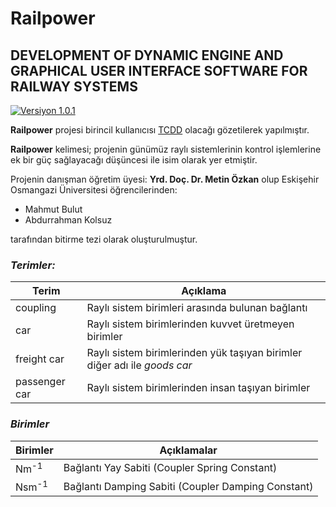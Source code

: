 # Railpower
## DEVELOPMENT OF DYNAMIC ENGINE AND GRAPHICAL USER INTERFACE SOFTWARE FOR RAILWAY SYSTEMS

<a href="https://bitbucket.org/railpower/railpower/downloads/librailpower-v1.0.1.zip" download="librailpower-v1.0.1.zip" title="librailpower-v1.0.1.zip">
    <img src="http://img.shields.io/badge/RUNTIME-VERSİYON-1.0.1-blue.svg" alt="Versiyon 1.0.1">
</a>



**Railpower** projesi birincil kullanıcısı [TCDD](http://www.tcdd.gov.tr/) olacağı gözetilerek yapılmıştır.

**Railpower** kelimesi; projenin günümüz raylı sistemlerinin kontrol işlemlerine ek bir güç sağlayacağı düşüncesi ile isim olarak yer etmiştir.

Projenin danışman öğretim üyesi:
**Yrd. Doç. Dr. Metin Özkan** olup Eskişehir Osmangazi Üniversitesi öğrencilerinden:

* Mahmut Bulut
* Abdurrahman Kolsuz

tarafından bitirme tezi olarak oluşturulmuştur.

### *Terimler:*

| Terim | Açıklama |
| -- | -- |
| coupling | Raylı sistem birimleri arasında bulunan bağlantı |
| car | Raylı sistem birimlerinden kuvvet üretmeyen birimler |
| freight car | Raylı sistem birimlerinden yük taşıyan birimler diğer adı ile *goods car* |
| passenger car | Raylı sistem birimlerinden insan taşıyan birimler |

### *Birimler*

| Birimler | Açıklamalar |
| -- | -- |
|Nm<sup>-1</sup>|Bağlantı Yay Sabiti (Coupler Spring Constant)|
|Nsm<sup>-1</sup>|Bağlantı Damping Sabiti (Coupler Damping Constant)|
